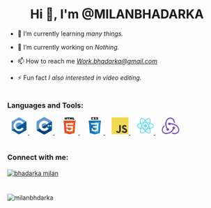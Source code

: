 <h1 align="center">Hi 👋, I'm @MILANBHADARKA</h1>

- 🌱 I’m currently learning *many things.*

- 🔭 I’m currently working on *Nothing.*

- 📫 How to reach me *Work.bhadarka@gmail.com*

- ⚡ Fun fact *I also interested in video editing.*
<h1></h1>
<h3 align="left">Languages and Tools:</h3>
<p align="left"> <a style=" text-decoration: underline; margin: 7px; " href="https://www.cprogramming.com/" target="_blank" rel="noreferrer"> <img src="https://raw.githubusercontent.com/devicons/devicon/master/icons/c/c-original.svg" alt="c" width="40" height="40"/> </a> <a style=" text-decoration: underline; margin: 7px; " href="https://www.w3schools.com/cpp/" target="_blank" rel="noreferrer"> <img src="https://raw.githubusercontent.com/devicons/devicon/master/icons/cplusplus/cplusplus-original.svg" alt="cplusplus" width="40" height="40"/> </a> <a style=" text-decoration: underline; margin: 7px; " href="https://www.w3.org/html/" target="_blank" rel="noreferrer"> <img src="https://raw.githubusercontent.com/devicons/devicon/master/icons/html5/html5-original-wordmark.svg" alt="html5" width="40" height="40"/> </a> <a style=" text-decoration: underline; margin: 7px; " href="https://www.w3schools.com/css/" target="_blank" rel="noreferrer"> <img src="https://raw.githubusercontent.com/devicons/devicon/master/icons/css3/css3-original-wordmark.svg" alt="css3" width="40" height="40"/> </a> <a style=" text-decoration: underline; margin: 7px; " href="https://developer.mozilla.org/en-US/docs/Web/JavaScript" target="_blank" rel="noreferrer"> <img src="https://raw.githubusercontent.com/devicons/devicon/master/icons/javascript/javascript-original.svg" alt="javascript" width="40" height="40"/> </a> 
</a> <a style=" text-decoration: underline; margin: 7px; " href="https://react.dev/" target="_blank" rel="noreferrer"> <img src="https://raw.githubusercontent.com/devicons/devicon/master/icons/react/react-original.svg" alt="javascript" width="40" height="40"/> </a>
</a> <a style=" text-decoration: underline; margin: 7px; " href="https://redux-toolkit.js.org/introduction/getting-started" target="_blank" rel="noreferrer"> <img src="https://raw.githubusercontent.com/devicons/devicon/master/icons/redux/redux-original.svg" alt="javascript" width="40" height="40"/> </a>
</p>
<h1></h1>

<h3 align="left">Connect with me:</h3>
<p align="left">
<a href="https://www.linkedin.com/in/bhadarka-milan-3489112b1?trk=contact-info" target="blank"><img align="center" src="https://raw.githubusercontent.com/rahuldkjain/github-profile-readme-generator/master/src/images/icons/Social/linked-in-alt.svg" alt="bhadarka milan" height="30" width="40" /></a>
</p>
<h1></h1>

<p><img align="left" src="https://github-readme-stats.vercel.app/api/top-langs?username=milanbhadarka&show_icons=true&locale=en&layout=compact" alt="milanbhdarka" /></p>
<h1></h1>
